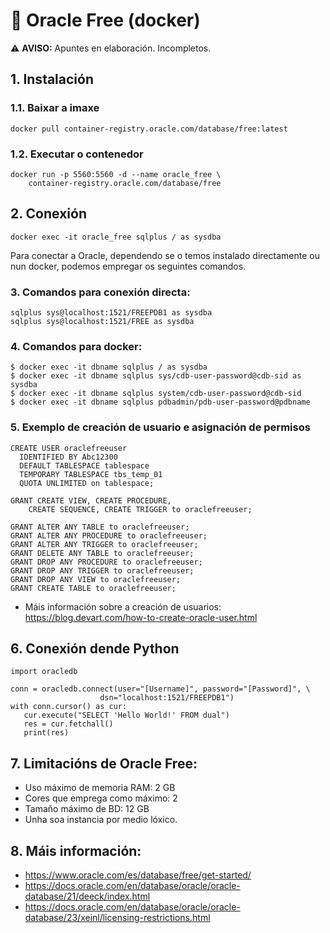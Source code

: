 # 🧾 Oracle Free (docker)

⚠️ **AVISO:** Apuntes en elaboración. Incompletos.

## 1. Instalación

### 1.1. Baixar a imaxe

~~~~
docker pull container-registry.oracle.com/database/free:latest
~~~~

### 1.2. Executar o contenedor

~~~~
docker run -p 5560:5560 -d --name oracle_free \
    container-registry.oracle.com/database/free
~~~~

## 2. Conexión

~~~~
docker exec -it oracle_free sqlplus / as sysdba
~~~~

Para conectar a Oracle, dependendo se o temos instalado directamente ou nun docker, podemos empregar os seguintes comandos.

### 3. Comandos para conexión directa:

~~~~
sqlplus sys@localhost:1521/FREEPDB1 as sysdba
sqlplus sys@localhost:1521/FREE as sysdba
~~~~

### 4. Comandos para docker:

~~~~
$ docker exec -it dbname sqlplus / as sysdba
$ docker exec -it dbname sqlplus sys/cdb-user-password@cdb-sid as sysdba
$ docker exec -it dbname sqlplus system/cdb-user-password@cdb-sid
$ docker exec -it dbname sqlplus pdbadmin/pdb-user-password@pdbname
~~~~

### 5. Exemplo de creación de usuario e asignación de permisos

~~~~
CREATE USER oraclefreeuser
  IDENTIFIED BY Abc12300 
  DEFAULT TABLESPACE tablespace
  TEMPORARY TABLESPACE tbs_temp_01
  QUOTA UNLIMITED on tablespace;
~~~~

~~~~
GRANT CREATE VIEW, CREATE PROCEDURE,
    CREATE SEQUENCE, CREATE TRIGGER to oraclefreeuser;

GRANT ALTER ANY TABLE to oraclefreeuser;
GRANT ALTER ANY PROCEDURE to oraclefreeuser;
GRANT ALTER ANY TRIGGER to oraclefreeuser;
GRANT DELETE ANY TABLE to oraclefreeuser;
GRANT DROP ANY PROCEDURE to oraclefreeuser;
GRANT DROP ANY TRIGGER to oraclefreeuser;
GRANT DROP ANY VIEW to oraclefreeuser;
GRANT CREATE TABLE to oraclefreeuser;
~~~~

- Máis información sobre a creación de usuarios: <https://blog.devart.com/how-to-create-oracle-user.html>

## 6. Conexión dende Python

~~~~
import oracledb

conn = oracledb.connect(user="[Username]", password="[Password]", \
                    dsn="localhost:1521/FREEPDB1")
with conn.cursor() as cur:
   cur.execute("SELECT 'Hello World!' FROM dual")
   res = cur.fetchall()
   print(res)
~~~~


## 7. Limitacións de Oracle Free:

- Uso máximo de memoria RAM: 2 GB
- Cores que emprega como máximo: 2
- Tamaño máximo de BD: 12 GB
- Unha soa instancia por medio lóxico.
   

## 8. Máis información:

- <https://www.oracle.com/es/database/free/get-started/>
- <https://docs.oracle.com/en/database/oracle/oracle-database/21/deeck/index.html>
- <https://docs.oracle.com/en/database/oracle/oracle-database/23/xeinl/licensing-restrictions.html>
